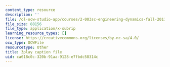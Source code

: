 ```yaml
---
content_type: resource
description: ''
file: /ol-ocw-studio-app/courses/2-003sc-engineering-dynamics-fall-2011/ca618c0c320b91aa9128e7fbdc58314c_OxcCPTc_bXw.srt
file_size: 88156
file_type: application/x-subrip
learning_resource_types: []
license: https://creativecommons.org/licenses/by-nc-sa/4.0/
ocw_type: OCWFile
resourcetype: Other
title: 3play caption file
uid: ca618c0c-320b-91aa-9128-e7fbdc58314c
---
```

